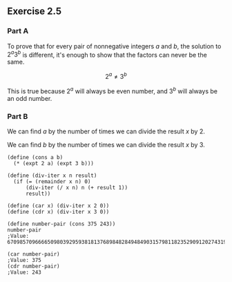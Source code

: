 ## Exercise 2.5

### Part A

To prove that for every pair of nonnegative integers $a$ and $b$, the solution to  $2^a3^b$ is different, it's enough to show that the factors can never be the same. 

$$
2^a \neq 3^b
$$

This is true because $2^a$ will always be even number, and $3^b$ will always be an odd number.

### Part B

We can find $a$ by the number of times we can divide the result $x$ by 2.

We can find $b$ by the number of times we can divide the result $x$ by 3.


```
(define (cons a b)
  (* (expt 2 a) (expt 3 b)))

(define (div-iter x n result)
  (if (= (remainder x n) 0)
      (div-iter (/ x n) n (+ result 1))
      result))

(define (car x) (div-iter x 2 0))
(define (cdr x) (div-iter x 3 0))

(define number-pair (cons 375 243))
number-pair
;Value: 6709857096666509803929593818137689848284948490315798118235290912027431953562246292533868116971571230428710481129008451145612134960786615246692615983763706377400906032371135840664243025657398152683192336279442493213487342221787136

(car number-pair)
;Value: 375
(cdr number-pair)
;Value: 243
```